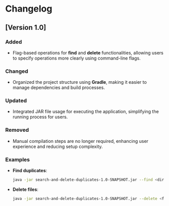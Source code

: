 # Changelog

## [Version 1.0]

### Added
- Flag-based operations for **find** and **delete** functionalities, allowing users to specify operations more clearly using command-line flags.

### Changed
- Organized the project structure using **Gradle**, making it easier to manage dependencies and build processes.

### Updated
- Integrated JAR file usage for executing the application, simplifying the running process for users.

### Removed
- Manual compilation steps are no longer required, enhancing user experience and reducing setup complexity.

### Examples
- **Find duplicates**:  
  ```bash
  java -jar search-and-delete-duplicates-1.0-SNAPSHOT.jar --find <directory1> <directory2> [...]
  ```

- **Delete files**:
  ```bash
  java -jar search-and-delete-duplicates-1.0-SNAPSHOT.jar --delete <file>
  ```